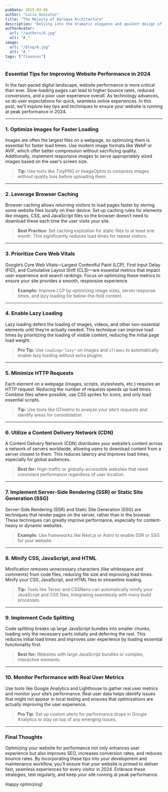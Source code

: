 ```yaml
---
pubDate: 2025-03-06
author: "Lucia Gonzalez"
title: "The Majesty of Baroque Architecture"
description: "Delving into the dramatic elegance and opulent design of Baroque architectural wonders."
authorAvatar:
  url: "/authors/6.jpg"
  alt: "#_"
image:
  url: "/blog/6.jpg"
  alt: "#_"
tags: ["finances"]
---
```


### Essential Tips for Improving Website Performance in 2024

In the fast-paced digital landscape, website performance is more critical than ever. Slow-loading pages can lead to higher bounce rates, reduced conversions, and a poor user experience overall. As technology advances, so do user expectations for quick, seamless online experiences. In this post, we’ll explore key tips and techniques to ensure your website is running at peak performance in 2024.

---

### 1. Optimize Images for Faster Loading

Images are often the largest files on a webpage, so optimizing them is essential for faster load times. Use modern image formats like WebP or AVIF, which offer better compression without sacrificing quality. Additionally, implement responsive images to serve appropriately sized images based on the user’s screen size.

> **Tip:** Use tools like TinyPNG or ImageOptim to compress images without quality loss before uploading them.

---

### 2. Leverage Browser Caching

Browser caching allows returning visitors to load pages faster by storing some website files locally on their device. Set up caching rules for elements like images, CSS, and JavaScript files so the browser doesn’t need to download these each time the user visits your site.

> **Best Practice:** Set caching expiration for static files to at least one month. This significantly reduces load times for repeat visitors.

---

### 3. Prioritize Core Web Vitals

Google’s Core Web Vitals—Largest Contentful Paint (LCP), First Input Delay (FID), and Cumulative Layout Shift (CLS)—are essential metrics that impact user experience and search rankings. Focus on optimizing these metrics to ensure your site provides a smooth, responsive experience.

> **Example:** Improve LCP by optimizing image sizes, server response times, and lazy loading for below-the-fold content.

---

### 4. Enable Lazy Loading

Lazy loading defers the loading of images, videos, and other non-essential elements until they’re actually needed. This technique can improve load times by prioritizing the loading of visible content, reducing the initial page load weight.

> **Pro Tip:** Use `loading="lazy"` on images and `iframes` to automatically enable lazy loading without extra plugins.

---

### 5. Minimize HTTP Requests

Each element on a webpage (images, scripts, stylesheets, etc.) requires an HTTP request. Reducing the number of requests speeds up load times. Combine files where possible, use CSS sprites for icons, and only load essential scripts.

> **Tip:** Use tools like GTmetrix to analyze your site’s requests and identify areas for consolidation.

---

### 6. Utilize a Content Delivery Network (CDN)

A Content Delivery Network (CDN) distributes your website’s content across a network of servers worldwide, allowing users to download content from a server closest to them. This reduces latency and improves load times, especially for global audiences.

> **Best for:** High-traffic or globally-accessible websites that need consistent performance regardless of user location.

---

### 7. Implement Server-Side Rendering (SSR) or Static Site Generation (SSG)

Server-Side Rendering (SSR) and Static Site Generation (SSG) are techniques that render pages on the server, rather than in the browser. These techniques can greatly improve performance, especially for content-heavy or dynamic websites.

> **Example:** Use frameworks like Next.js or Astro to enable SSR or SSG for your website.

---

### 8. Minify CSS, JavaScript, and HTML

Minification removes unnecessary characters (like whitespace and comments) from code files, reducing file size and improving load times. Minify your CSS, JavaScript, and HTML files to streamline loading.

> **Tip:** Tools like Terser and CSSNano can automatically minify your JavaScript and CSS files, integrating seamlessly with many build processes.

---

### 9. Implement Code Splitting

Code splitting breaks up large JavaScript bundles into smaller chunks, loading only the necessary parts initially and deferring the rest. This reduces initial load times and improves user experience by loading essential functionality first.

> **Best for:** Websites with large JavaScript bundles or complex, interactive elements.

---

### 10. Monitor Performance with Real User Metrics

Use tools like Google Analytics and Lighthouse to gather real user metrics and monitor your site’s performance. Real user data helps identify issues that might not appear in local testing and ensures that optimizations are actually improving the user experience.

> **Pro Tip:** Set up custom alerts for performance drops in Google Analytics to stay on top of any emerging issues.

---

### Final Thoughts

Optimizing your website for performance not only enhances user experience but also improves SEO, increases conversion rates, and reduces bounce rates. By incorporating these tips into your development and maintenance workflow, you’ll ensure that your website is primed to deliver fast, seamless experiences for every visitor in 2024. Embrace these strategies, test regularly, and keep your site running at peak performance.

Happy optimizing!
